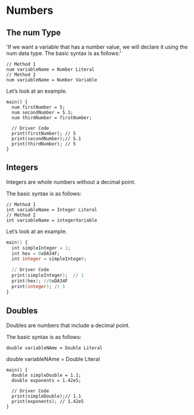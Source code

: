 # Numbers

## The num Type
'If we want a variable that has a number value, we will declare it using the num data type. 
The basic syntax is as follows:'
```
// Method 1
num variableName = Number Literal
// Method 2
num variableName = Number Variable

```

Let’s look at an example.
```
main() {
  num firstNumber = 5;
  num secondNumber = 5.1;
  num thirdNumber = firstNumber;

  // Driver Code
  print(firstNumber); // 5
  print(secondNumber);// 5.1
  print(thirdNumber); // 5
}
```
## Integers
Integers are whole numbers without a decimal point.

The basic syntax is as follows:
```
// Method 1
int variableName = Integer Literal
// Method 2
int variableName = integerVariable
```
Let’s look at an example.

```a
main() {
  int simpleInteger = 1;
  int hex = 0xDA34F;
  int integer = simpleInteger;

  // Driver Code
  print(simpleInteger);  // 1
  print(hex); //0xDA34F
  print(integer); // 1
}
```
## Doubles
Doubles are numbers that include a decimal point.

The basic syntax is as follows:
```
double variableNAme = Double Literal
```

double variableNAme = Double Literal
```
main() {
  double simpleDouble = 1.1;
  double exponents = 1.42e5;

  // Driver Code
  print(simpleDouble);// 1.1
  print(exponents); // 1.42e5
}
```











